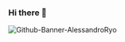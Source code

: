 ### Hi there 👋

![Github-Banner-AlessandroRyo](https://user-images.githubusercontent.com/89993118/153680175-0d9635f0-63b6-45d9-8ec4-18db970117d6.png)

<!--
**alessandroryo/AlessandroRyo** is a ✨ _special_ ✨ repository because its `README.md` (this file) appears on your GitHub profile.

Here are some ideas to get you started:

- 🔭 I’m currently working on ...
- 🌱 I’m currently learning ...
- 👯 I’m looking to collaborate on ...
- 🤔 I’m looking for help with ...
- 💬 Ask me about ...
- 📫 How to reach me: ...
- 😄 Pronouns: ...
- ⚡ Fun fact: ...
-->
